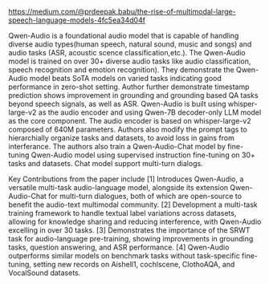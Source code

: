https://medium.com/@prdeepak.babu/the-rise-of-multimodal-large-speech-language-models-4fc5ea34d04f

Qwen-Audio is a foundational audio model that is capable of handling diverse audio types(human speech, natural sound, music and songs) and audio tasks (ASR, acoustic scence classification,etc.). The Qwen-Audio model is trained on over 30+ diverse audio tasks like audio classification, speech recognition and emotion recognition). They demonstrate the Qwen-Audio model beats SoTA models on varied tasks indicating good performance in zero-shot setting. Author further demonstrate timestamp prediction shows improvement in grounding and grounding based QA tasks beyond speech signals, as well as ASR. Qwen-Audio is built using whisper-large-v2 as the audio encoder and using Qwen-7B decoder-only LLM model as the core component. The audio encoder is based on whisper-large-v2 composed of 640M parameters. Authors also modify the prompt tags to hierarchially organize tasks and datasets, to avoid loss in gains from interferance. The authors also train a Qwen-Audio-Chat model by fine-tuning Qwen-Audio model using supervised instruction fine-tuning on 30+ tasks and datasets. Chat model support multi-turn dialogs.

Key Contributions from the paper include
[1] Introduces Qwen-Audio, a versatile multi-task audio-language model, alongside its extension Qwen-Audio-Chat for multi-turn dialogues, both of which are open-source to benefit the audio-text multimodal community.
[2] Development a multi-task training framework to handle textual label variations across datasets, allowing for knowledge sharing and reducing interference, with Qwen-Audio excelling in over 30 tasks.
[3] Demonstrates the importance of the SRWT task for audio-language pre-training, showing improvements in grounding tasks, question answering, and ASR performance.
[4] Qwen-Audio outperforms similar models on benchmark tasks without task-specific fine-tuning, setting new records on Aishell1, cochlscene, ClothoAQA, and VocalSound datasets.
